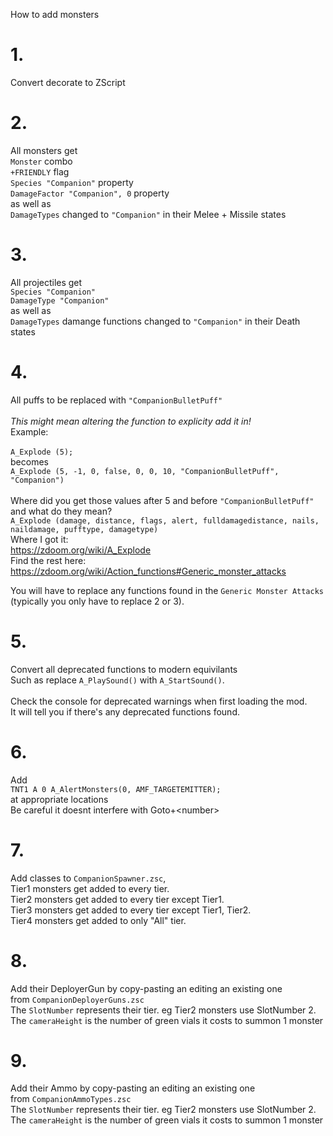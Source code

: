How to add monsters

# 1.
Convert decorate to ZScript

# 2.
All monsters get<br>
`Monster` combo<br>
`+FRIENDLY` flag<br>
`Species "Companion"` property<br>
`DamageFactor "Companion", 0` property<br>
as well as<br>
`DamageTypes` changed to `"Companion"` in their Melee + Missile states

# 3.
All projectiles get<br>
`Species "Companion"`<br>
`DamageType "Companion"`<br>
as well as<br>
`DamageTypes` damange functions changed to `"Companion"` in their Death states

# 4.
All puffs to be replaced with `"CompanionBulletPuff"`<br>
<br>
_This might mean altering the function to explicity add it in!_<br>
Example:<br><br>
`A_Explode (5);`
<br>becomes<br>
`A_Explode (5, -1, 0, false, 0, 0, 10, "CompanionBulletPuff", "Companion")`<br><br>
Where did you get those values after 5 and before `"CompanionBulletPuff"` and what do they mean?<br>
`A_Explode (damage, distance, flags, alert, fulldamagedistance, nails, naildamage, pufftype, damagetype)`<br>
Where I got it:<br>
https://zdoom.org/wiki/A_Explode<br>
Find the rest here:<br>
https://zdoom.org/wiki/Action_functions#Generic_monster_attacks<br>

You will have to replace any functions found in the `Generic Monster Attacks`<br>
(typically you only have to replace 2 or 3).

# 5.
Convert all deprecated functions to modern equivilants<br>
Such as replace `A_PlaySound()` with `A_StartSound()`.<br>
<br>
Check the console for deprecated warnings when first loading the mod.<br>
It will tell you if there's any deprecated functions found.

# 6.
Add<br>
`TNT1 A 0 A_AlertMonsters(0, AMF_TARGETEMITTER);`<br>
at appropriate locations<br>
Be careful it doesnt interfere with Goto+&lt;number&gt;

# 7.
Add classes to `CompanionSpawner.zsc`,<br>
Tier1 monsters get added to every tier.<br>
Tier2 monsters get added to every tier except Tier1.<br>
Tier3 monsters get added to every tier except Tier1, Tier2.<br>
Tier4 monsters get added to only "All" tier.<br>

# 8.
Add their DeployerGun by copy-pasting an editing an existing one<br>
from `CompanionDeployerGuns.zsc`<br>
The `SlotNumber` represents their tier. eg Tier2 monsters use SlotNumber 2.<br>
The `cameraHeight` is the number of green vials it costs to summon 1 monster<br>

# 9.
Add their Ammo by copy-pasting an editing an existing one<br>
from `CompanionAmmoTypes.zsc`<br>
The `SlotNumber` represents their tier. eg Tier2 monsters use SlotNumber 2.<br>
The `cameraHeight` is the number of green vials it costs to summon 1 monster<br>